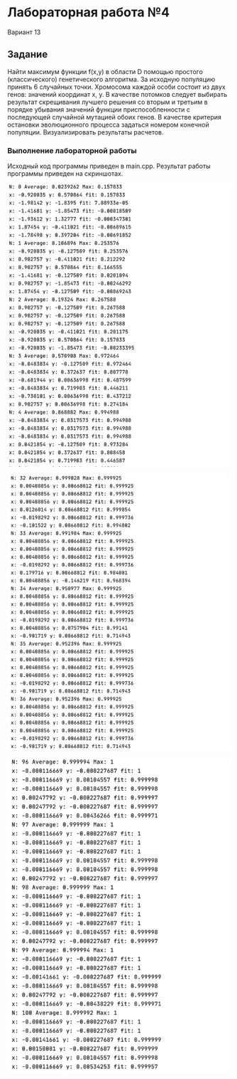 # Лабораторная работа №4

Вариант 13

## Задание

Найти максимум функции f(x,y) в области D помощью простого (классического) генетического алгоритма. За исходную популяцию принять 6 случайных точки. Хромосома каждой особи состоит из двух генов: значений координат x, y. В качестве потомков следует выбирать результат скрещивания лучшего решения со вторым и третьим в порядке убывания значений функции приспособленности с последующей случайной мутацией обоих генов. В качестве критерия остановки эволюционного процесса задаться номером конечной популяции. Визуализировать результаты расчетов.

### Выполнение лабораторной работы

Исходный код программы приведен в main.cpp. Результат работы программы приведен на скриншотах.

![](https://github.com/AnnaMinkova/Tsisa_lab_04/blob/main/вывод%20программы%201.jpg?raw=true)

![](https://github.com/AnnaMinkova/Tsisa_lab_04/blob/main/вывод%20программы%202.jpeg?raw=true)

![](https://github.com/AnnaMinkova/Tsisa_lab_04/blob/main/вывод%20программы%203.jpeg?raw=true)
